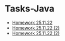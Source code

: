 # Tasks-Java
- [Homework 25.11.22](https://github.com/ArtemWo/Tasks-Java35m-Prof/tree/master/HW_TasksJava25_11_22)
- [Homework 25.11.22 (2)](https://github.com/ArtemWo/Tasks-Java35m-Prof/tree/master/HW_TasksJava25_11_22_2)
- [Homework 25.11.22 (2)](https://github.com/ArtemWo/Tasks-Java35m-Prof)
